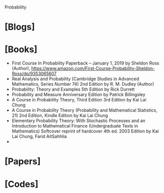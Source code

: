 Probability

# [Blogs]

# [Books]
+ First Course In Probability Paperback – January 1, 2019 by Sheldon Ross (Author), https://www.amazon.com/First-Course-Probability-Sheldon-Ross/dp/9353065607
+ Real Analysis and Probability (Cambridge Studies in Advanced Mathematics, Series Number 74) 2nd Edition by R. M. Dudley  (Author)
+ Probability: Theory and Examples 5th Edition by Rick Durrett
+ Probability and Measure Anniversary Edition by Patrick Billingsley
+ A Course in Probability Theory, Third Edition 3rd Edition by Kai Lai Chung 
+ A Course in Probability Theory (Probability and Mathematical Statistics, 21) 2nd Edition, Kindle Edition by Kai Lai Chung
+ Elementary Probability Theory: With Stochastic Processes and an Introduction to Mathematical Finance (Undergraduate Texts in Mathematics) Softcover reprint of hardcover 4th ed. 2003 Edition by Kai Lai Chung, Farid AitSahhlia
+ 



# [Papers]


# [Codes]

